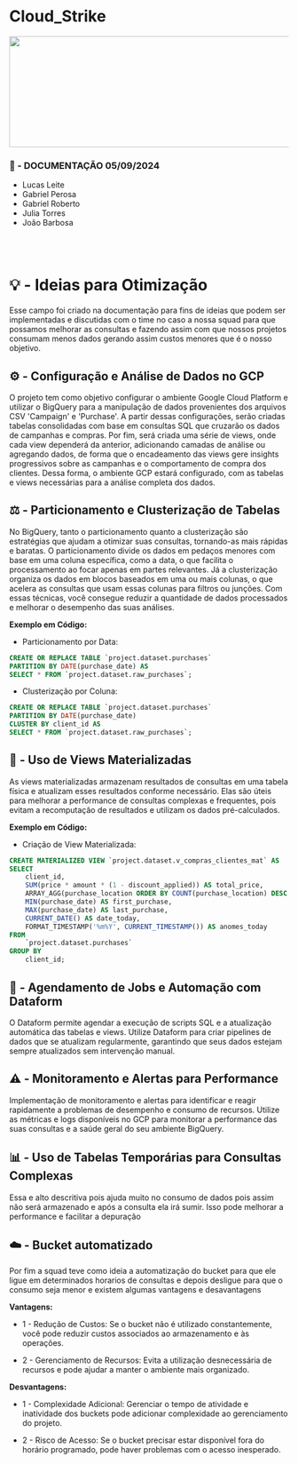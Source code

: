 # Cloud_Strike 

<p align="center">
  <img src="https://editors.dexerto.fr/wp-content/uploads/sites/2/2023/10/12/michael-jackson-sinvite-sur-cs2-grace-a-une-simple-commande.jpg" alt="Descrição da Imagem" width="1200" height="200"/>
</p>

### 📜 - DOCUMENTAÇÃO 05/09/2024

- Lucas Leite
- Gabriel Perosa
- Gabriel Roberto
- Julia Torres
- João Barbosa

<br>
<br>

# 💡 - Ideias para Otimização

Esse campo foi criado na documentação para fins de ideias que podem ser implementadas e discutidas com o time no caso a nossa squad para que possamos melhorar as consultas e fazendo assim com que nossos projetos consumam menos dados gerando assim custos menores que é o nosso objetivo.


## ⚙️ - Configuração e Análise de Dados no GCP

O projeto tem como objetivo configurar o ambiente Google Cloud Platform e utilizar o BigQuery para a manipulação de dados provenientes dos arquivos CSV 'Campaign' e 'Purchase'. A partir dessas configurações, serão criadas tabelas consolidadas com base em consultas SQL que cruzarão os dados de campanhas e compras. Por fim, será criada uma série de views, onde cada view dependerá da anterior, adicionando camadas de análise ou agregando dados, de forma que o encadeamento das views gere insights progressivos sobre as campanhas e o comportamento de compra dos clientes. Dessa forma, o ambiente GCP estará configurado, com as tabelas e views necessárias para a análise completa dos dados.

## ⚖️ - Particionamento e Clusterização de Tabelas

No BigQuery, tanto o particionamento quanto a clusterização são estratégias que ajudam a otimizar suas consultas, tornando-as mais rápidas e baratas. O particionamento divide os dados em pedaços menores com base em uma coluna específica, como a data, o que facilita o processamento ao focar apenas em partes relevantes. Já a clusterização organiza os dados em blocos baseados em uma ou mais colunas, o que acelera as consultas que usam essas colunas para filtros ou junções. Com essas técnicas, você consegue reduzir a quantidade de dados processados e melhorar o desempenho das suas análises.

<b>Exemplo em Código:</b>

- Particionamento por Data:

```sql
CREATE OR REPLACE TABLE `project.dataset.purchases`
PARTITION BY DATE(purchase_date) AS
SELECT * FROM `project.dataset.raw_purchases`;
```

- Clusterização por Coluna:

```sql
CREATE OR REPLACE TABLE `project.dataset.purchases`
PARTITION BY DATE(purchase_date)
CLUSTER BY client_id AS
SELECT * FROM `project.dataset.raw_purchases`;
```

## 👀 - Uso de Views Materializadas

As views materializadas armazenam resultados de consultas em uma tabela física e atualizam esses resultados conforme necessário. Elas são úteis para melhorar a performance de consultas complexas e frequentes, pois evitam a recomputação de resultados e utilizam os dados pré-calculados.

<b>Exemplo em Código:</b>

- Criação de View Materializada:

```sql
CREATE MATERIALIZED VIEW `project.dataset.v_compras_clientes_mat` AS
SELECT
    client_id,
    SUM(price * amount * (1 - discount_applied)) AS total_price,
    ARRAY_AGG(purchase_location ORDER BY COUNT(purchase_location) DESC LIMIT 1)[OFFSET(0)] AS most_purchase_location,
    MIN(purchase_date) AS first_purchase,
    MAX(purchase_date) AS last_purchase,
    CURRENT_DATE() AS date_today,
    FORMAT_TIMESTAMP('%m%Y', CURRENT_TIMESTAMP()) AS anomes_today
FROM
    `project.dataset.purchases`
GROUP BY
    client_id;
```

## 📅 - Agendamento de Jobs e Automação com Dataform

O Dataform permite agendar a execução de scripts SQL e a atualização automática das tabelas e views. Utilize Dataform para criar pipelines de dados que se atualizam regularmente, garantindo que seus dados estejam sempre atualizados sem intervenção manual.


## ⚠️ - Monitoramento e Alertas para Performance

Implementação de monitoramento e alertas para identificar e reagir rapidamente a problemas de desempenho e consumo de recursos. Utilize as métricas e logs disponíveis no GCP para monitorar a performance das suas consultas e a saúde geral do seu ambiente BigQuery.

## 📊 - Uso de Tabelas Temporárias para Consultas Complexas

Essa e alto descritiva pois ajuda muito no consumo de dados pois assim não será armazenado e após a consulta ela irá sumir. Isso pode melhorar a performance e facilitar a depuração

## ☁️ - Bucket automatizado

Por fim a squad teve como ideia a automatização do bucket para que ele ligue em determinados horarios de consultas e depois desligue para que o consumo seja menor e existem algumas vantagens e desavantagens 

<b>Vantagens:</b>
- 1 - Redução de Custos: Se o bucket não é utilizado constantemente, você pode reduzir custos associados ao armazenamento e às operações.

- 2 - Gerenciamento de Recursos: Evita a utilização desnecessária de recursos e pode ajudar a manter o ambiente mais organizado.

<b>Desvantagens:</b>

- 1 - Complexidade Adicional: Gerenciar o tempo de atividade e inatividade dos buckets pode adicionar complexidade ao gerenciamento do projeto.

- 2 - Risco de Acesso: Se o bucket precisar estar disponível fora do horário programado, pode haver problemas com o acesso inesperado.


